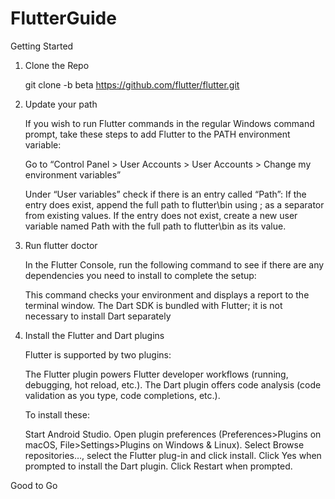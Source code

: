 # FlutterGuide

Getting Started

1. Clone the Repo

   git clone -b beta https://github.com/flutter/flutter.git

2. Update your path

    If you wish to run Flutter commands in the regular Windows command prompt, take these steps to add Flutter to the PATH environment variable:

    Go to “Control Panel > User Accounts > User Accounts > Change my environment variables”

    Under “User variables” check if there is an entry called “Path”:
        If the entry does exist, append the full path to flutter\bin using ; as a separator from existing values.
        If the entry does not exist, create a new user variable named Path with the full path to flutter\bin as its value.

3. Run flutter doctor

   In the Flutter Console, run the following command to see if there are any dependencies you need to install to complete the setup:

   This command checks your environment and displays a report to the terminal window. The Dart SDK is bundled with Flutter; it is not necessary to install Dart separately

4. Install the Flutter and Dart plugins

    Flutter is supported by two plugins:

    The Flutter plugin powers Flutter developer workflows (running, debugging, hot reload, etc.).
    The Dart plugin offers code analysis (code validation as you type, code completions, etc.).

    To install these:

    Start Android Studio.
    Open plugin preferences (Preferences>Plugins on macOS, File>Settings>Plugins on Windows & Linux).
    Select Browse repositories…, select the Flutter plug-in and click install.
    Click Yes when prompted to install the Dart plugin.
    Click Restart when prompted.


Good to Go 
